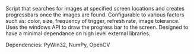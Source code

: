 Script that searches for images at specified screen locations and creates progressbars once the images are found.
Configurable to various factors such as: color, size, frequency of trigger, refresh rate, image tolerance.
Uses the windows API to draw the progress bar to the screen.
Designed to have a minimal dependance on high level external libraries.

Dependencies: PyWin32, NumPy, OpenCV
